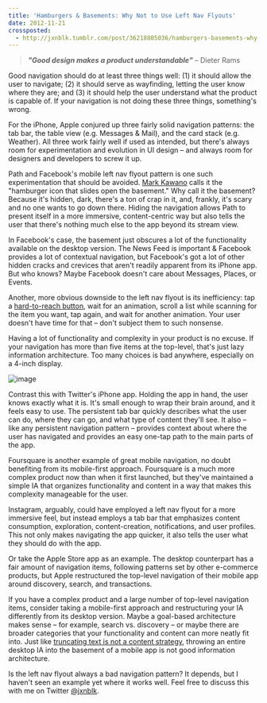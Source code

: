 ```yaml
---
title: 'Hamburgers & Basements: Why Not to Use Left Nav Flyouts'
date: 2012-11-21
crossposted:
  - http://jxnblk.tumblr.com/post/36218805036/hamburgers-basements-why-not-to-use-left-nav
---
```


> **_"Good design makes a product understandable"_** – Dieter Rams

Good navigation should do at least three things well: (1) it should allow the user to navigate; (2) it should serve as wayfinding, letting the user know where they are; and (3) it should help the user understand what the product is capable of. If your navigation is not doing these three things, something's wrong.

For the iPhone, Apple conjured up three fairly solid navigation patterns: the tab bar, the table view (e.g. Messages &amp; Mail), and the card stack (e.g. Weather). All three work fairly well if used as intended, but there's always room for experimentation and evolution in UI design – and always room for designers and developers to screw it up.

Path and Facebook's mobile left nav flyout pattern is one such experimentation that should be avoided. [Mark Kawano](https://twitter.com/markkawano/status/256848377260679168) calls it the "hamburger icon that slides open the basement." Why call it the basement? Because it's hidden, dark, there's a ton of crap in it, and, frankly, it's scary and no one wants to go down there. Hiding the navigation allows Path to present itself in a more immersive, content-centric way but also tells the user that there's nothing much else to the app beyond its stream view.

In Facebook's case, the basement just obscures a lot of the functionality available on the desktop version. The News Feed is important &amp; Facebook provides a lot of contextual navigation, but Facebook's got a lot of other hidden cracks and crevices that aren't readily apparent from its iPhone app. But who knows? Maybe Facebook doesn't care about Messages, Places, or Events.

Another, more obvious downside to the left nav flyout is its inefficiency: tap a [hard-to-reach button](http://www.lukew.com/ff/entry.asp?1649), wait for an animation, scroll a list while scanning for the item you want, tap again, and wait for another animation. Your user doesn't have time for that – don't subject them to such nonsense.

Having a lot of functionality and complexity in your product is no excuse. If your navigation has more than five items at the top-level, that's just lazy information architecture. Too many choices is bad anywhere, especially on a 4-inch display.

![image](//jxnblk.s3.amazonaws.com/assets/images/HamburgersAndBasements-TabBars.png)

Contrast this with Twitter's iPhone app. Holding the app in hand, the user knows exactly what it is. It's small enough to wrap their brain around, and it feels easy to use. The persistent tab bar quickly describes what the user can do, where they can go, and what type of content they'll see. It also – like any persistent navigation pattern – provides context about where the user has navigated and provides an easy one-tap path to the main parts of the app.

Foursquare is another example of great mobile navigation, no doubt benefiting from its mobile-first approach. Foursquare is a much more complex product now than when it first launched, but they've maintained a simple IA that organizes functionality and content in a way that makes this complexity manageable for the user.

Instagram, arguably, could have employed a left nav flyout for a more immersive feel, but instead employs a tab bar that emphasizes content consumption, exploration, content-creation, notifications, and user profiles. This not only makes navigating the app quicker, it also tells the user what they should do with the app.

Or take the Apple Store app as an example. The desktop counterpart has a fair amount of navigation items, following patterns set by other e-commerce products, but Apple restructured the top-level navigation of their mobile app around discovery, search, and transactions.

If you have a complex product and a large number of top-level navigation items, consider taking a mobile-first approach and restructuring your IA differently from its desktop version. Maybe a goal-based architecture makes sense – for example, search vs. discovery – or maybe there are broader categories that your functionality and content can more neatly fit into. Just like [truncating text is not a content strategy](http://karenmcgrane.com/2012/09/04/adapting-ourselves-to-adaptive-content-video-slides-and-transcript-oh-my/), throwing an entire desktop IA into the basement of a mobile app is not good information architecture.

Is the left nav flyout always a bad navigation pattern? It depends, but I haven't seen an example yet where it works well. Feel free to discuss this with me on Twitter [@jxnblk](https://twitter.com/jxnblk).


